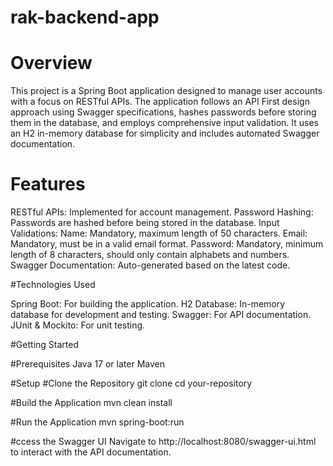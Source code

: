 # rak-backend-app
# Overview
This project is a Spring Boot application designed to manage user accounts with a focus on RESTful APIs. The application follows an API First design approach using Swagger specifications, hashes passwords before storing them in the database, and employs comprehensive input validation. It uses an H2 in-memory database for simplicity and includes automated Swagger documentation.
# Features
RESTful APIs: Implemented for account management.
Password Hashing: Passwords are hashed before being stored in the database.
Input Validations:
Name: Mandatory, maximum length of 50 characters.
Email: Mandatory, must be in a valid email format.
Password: Mandatory, minimum length of 8 characters, should only contain alphabets and numbers.
Swagger Documentation: Auto-generated based on the latest code.

#Technologies Used

Spring Boot: For building the application.
H2 Database: In-memory database for development and testing.
Swagger: For API documentation.
JUnit & Mockito: For unit testing.

#Getting Started

#Prerequisites
Java 17 or later
Maven

#Setup
#Clone the Repository
git clone 
cd your-repository

#Build the Application
mvn clean install

#Run the Application
mvn spring-boot:run

#ccess the Swagger UI
Navigate to http://localhost:8080/swagger-ui.html to interact with the API documentation.



